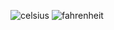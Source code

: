 ![celsius](https://github.com/adhasal/221511057_Proyek4_Pert2_Faisal/assets/105045304/c18f56d3-763a-4bf9-a7d3-ff9fdafe5885)
![fahrenheit](https://github.com/adhasal/221511057_Proyek4_Pert2_Faisal/assets/105045304/37c741f6-8f0b-482c-a5fe-65a3a51f9ef6)
